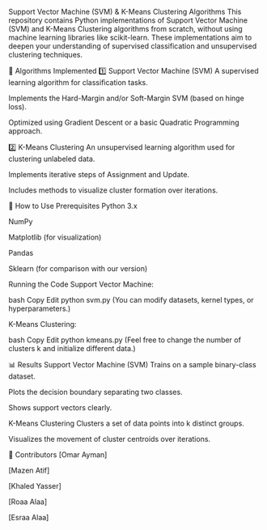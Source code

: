 Support Vector Machine (SVM) & K-Means Clustering Algorithms
This repository contains Python implementations of Support Vector Machine (SVM) and K-Means Clustering algorithms from scratch, without using machine learning libraries like scikit-learn. These implementations aim to deepen your understanding of supervised classification and unsupervised clustering techniques.

📌 Algorithms Implemented
1️⃣ Support Vector Machine (SVM)
A supervised learning algorithm for classification tasks.

Implements the Hard-Margin and/or Soft-Margin SVM (based on hinge loss).

Optimized using Gradient Descent or a basic Quadratic Programming approach.

2️⃣ K-Means Clustering
An unsupervised learning algorithm used for clustering unlabeled data.

Implements iterative steps of Assignment and Update.

Includes methods to visualize cluster formation over iterations.

🚀 How to Use
Prerequisites
Python 3.x

NumPy

Matplotlib (for visualization)

Pandas

Sklearn (for comparison with our version)

Running the Code
Support Vector Machine:

bash
Copy
Edit
python svm.py
(You can modify datasets, kernel types, or hyperparameters.)

K-Means Clustering:

bash
Copy
Edit
python kmeans.py
(Feel free to change the number of clusters k and initialize different data.)

📊 Results
Support Vector Machine (SVM)
Trains on a sample binary-class dataset.

Plots the decision boundary separating two classes.

Shows support vectors clearly.

K-Means Clustering
Clusters a set of data points into k distinct groups.

Visualizes the movement of cluster centroids over iterations.

👥 Contributors
[Omar Ayman]

[Mazen Atif]

[Khaled Yasser]

[Roaa Alaa]

[Esraa Alaa]
